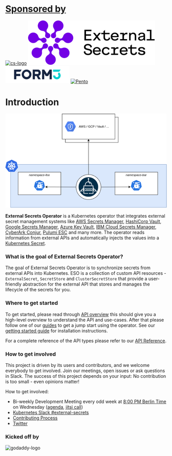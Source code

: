 # [Sponsored by](https://opencollective.com/external-secrets-org)

[![cs-logo](./pictures/cs_logo.png)](https://container-solutions.com)
[![External Secrets inc.](./pictures/ESI_Logo.svg)](https://externalsecrets.com)
[![Form3](./pictures/form3_logo.png)](https://www.form3.tech/)
[![Pento](./pictures/pento_logo.png)](https://www.pento.io)

# Introduction

![high-level](./pictures/diagrams-high-level-simple.png)

**External Secrets Operator** is a Kubernetes operator that integrates external
secret management systems like [AWS Secrets
Manager](https://aws.amazon.com/secrets-manager/), [HashiCorp
Vault](https://www.vaultproject.io/), [Google Secrets
Manager](https://cloud.google.com/secret-manager), [Azure Key
Vault](https://azure.microsoft.com/en-us/services/key-vault/), [IBM Cloud Secrets Manager](https://www.ibm.com/cloud/secrets-manager), [CyberArk Conjur](https://www.conjur.org), [Pulumi ESC](https://www.pulumi.com/product/esc/) and many more. The
operator reads information from external APIs and automatically injects the
values into a [Kubernetes
Secret](https://kubernetes.io/docs/concepts/configuration/secret/).

### What is the goal of External Secrets Operator?

The goal of External Secrets Operator is to synchronize secrets from external
APIs into Kubernetes. ESO is a collection of custom API resources -
`ExternalSecret`, `SecretStore` and `ClusterSecretStore` that provide a
user-friendly abstraction for the external API that stores and manages the
lifecycle of the secrets for you.

### Where to get started

To get started, please read through [API overview](introduction/overview.md) this should
give you a high-level overview to understand the API and use-cases. After that
please follow one of our [guides](guides/introduction.md) to get a jump start
using the operator. See our [getting started guide](introduction/getting-started.md) for installation instructions.

For a complete reference of the API types please refer to our [API
Reference](api/spec.md).

### How to get involved

This project is driven by its users and contributors, and we welcome everybody
to get involved. Join our meetings, open issues or ask questions in Slack. The
success of this project depends on your input: No contribution is too small -
even opinions matter!

How to get involved:

- Bi-weekly Development Meeting every odd week at [8:00 PM Berlin Time](https://dateful.com/time-zone-converter?t=20:00&tz=Europe/Berlin) on Wednesday
  ([agenda](https://hackmd.io/GSGEpTVdRZCP6LDxV3FHJA), [jitsi call](https://meet.jit.si/eso-community-meeting))
- [Kubernetes Slack
  #external-secrets](https://kubernetes.slack.com/messages/external-secrets)
- [Contributing Process](contributing/process.md)
- [Twitter](https://twitter.com/ExtSecretsOptr)

### Kicked off by

![godaddy-logo](./pictures/godaddy_logo.png)

